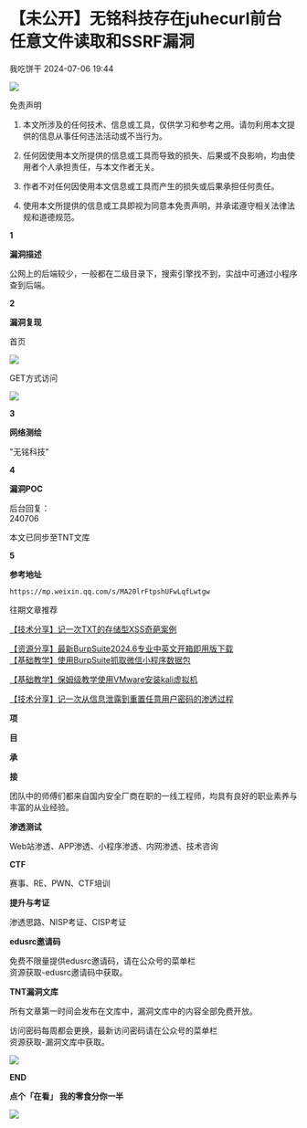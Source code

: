 #  【未公开】无铭科技存在juhecurl前台任意文件读取和SSRF漏洞   
 我吃饼干   2024-07-06 19:44  
  
![](https://mmbiz.qpic.cn/mmbiz_gif/Sf7NlfS2U5xONcHT4aicO0YyabI79Qf40kx20T0RSWAhibkDKbibyMhqzH6F1THf16sNYYEIyN55h2PL5sInnuh1A/640?wx_fmt=gif&from=appmsg "")  
  
免责声明  
  
  
1. 本文所涉及的任何技术、信息或工具，仅供学习和参考之用。请勿利用本文提供的信息从事任何违法活动或不当行为。  
  
1. 任何因使用本文所提供的信息或工具而导致的损失、后果或不良影响，均由使用者个人承担责任，与本文作者无关。    
  
1. 作者不对任何因使用本文信息或工具而产生的损失或后果承担任何责任。   
  
1. 使用本文所提供的信息或工具即视为同意本免责声明，并承诺遵守相关法律法规和道德规范。  
  
  
  
  
**1**  
  
**漏洞描述**  
  
  
公网上的后端较少，一般都在二级目录下，搜索引擎找不到，实战中可通过小程序查到后端。  
  
  
**2**  
  
**漏洞复现**  
  
  
首页  
  
![](https://mmbiz.qpic.cn/mmbiz_png/Sf7NlfS2U5yMW7j4XA6guiaJkoNZSUGqpWyoSVON414SZN0Pm8BbH3VcrR1xQTfaYricCytZbYZNXUMKveHibJGhw/640?wx_fmt=png&from=appmsg "")  
  
  
GET方式访问  
  
![](https://mmbiz.qpic.cn/mmbiz_png/Sf7NlfS2U5yMW7j4XA6guiaJkoNZSUGqpDGzdFPSuiba7Hmdlq9qq0LBH5hUf6vfIQx08dTsm71Q1HP06vJsMTNA/640?wx_fmt=png&from=appmsg "")  
  
  
**3**  
  
**网络测绘**  
  
  
"无铭科技"  
  
  
**4**  
  
**漏洞POC**  
  
  
后台回复：  
240706  
  
本文已同步至TNT文库  
  
  
**5**  
  
**参考地址**  
  
  
```
https://mp.weixin.qq.com/s/MA20lrFtpshUFwLqfLwtgw
```  
  
  
  
往期文章推荐  
  
[【技术分享】记一次TXT的存储型XSS奇葩案例](http://mp.weixin.qq.com/s?__biz=MzkzODY2ODA0OA==&mid=2247484891&idx=1&sn=1b3d11b0cc913956fb1bbeb85352a34c&chksm=c2fdfca4f58a75b2fc0c477d357ee2e47fd8369227a8f43b834d0c4e20ee4e752b8dfff52a28&scene=21#wechat_redirect)  
  
  
[【资源分享】最新BurpSuite2024.6专业中英文开箱即用版下载](http://mp.weixin.qq.com/s?__biz=MzkzODY2ODA0OA==&mid=2247485162&idx=1&sn=df5ac3e24bba911eee420fd8d61aca23&chksm=c2fdff95f58a7683a95cfe297691165a6f7c270b444d52850ed130100c530d2dc78565a89a43&scene=21#wechat_redirect)  
[【基础教学】使用BurpSuite抓取微信小程序数据包](http://mp.weixin.qq.com/s?__biz=MzkzODY2ODA0OA==&mid=2247485216&idx=1&sn=8c0c242c6bd1b792ed0401ae1bb0f901&chksm=c2fdfe5ff58a774990cbc29722f340c394116c018fe33dea5299e6bfad5dd11f36b6dd103c77&scene=21#wechat_redirect)  
  
  
[【基础教学】保姆级教学使用VMware安装kali虚拟机](http://mp.weixin.qq.com/s?__biz=MzkzODY2ODA0OA==&mid=2247485074&idx=1&sn=b04d12946f968d9fb69b755b65aa57e9&chksm=c2fdffedf58a76fb011254039f2b912a14a2fe6728ed33f0c16ec8113020b938ef7f790451e0&scene=21#wechat_redirect)  
  
  
[【技术分享】记一次从信息泄露到重置任意用户密码的渗透过程](http://mp.weixin.qq.com/s?__biz=MzkzODY2ODA0OA==&mid=2247484421&idx=1&sn=6c88587f4f793b98dd4d610580cc0bc6&chksm=c2fdfd7af58a746caaecc5d870375aaf70366dfacafe293548a3217747ea160ca945c90f00c9&scene=21#wechat_redirect)  
  
  
  
**项**  
  
**目**  
  
**承**  
  
**接**  
  
  
团队中的师傅们都来自国内安全厂商在职的一线工程师，均具有良好的职业素养与丰富的从业经验。  
  
  
**渗透测试**  
  
Web站渗透、APP渗透、小程序渗透、内网渗透、技术咨询  
  
  
**CTF**  
  
赛事、RE、PWN、CTF培训  
  
  
**提升与考证**  
  
渗透思路、NISP考证、CISP考证  
  
**edusrc邀请码**  
  
免费不限量提供edusrc邀请码，请在公众号的菜单栏  
资源获取-edusrc邀请码中获取。  
  
  
**TNT漏洞文库**  
  
所有文章第一时间会发布在文库中，漏洞文库中的内容全部免费开放。  
  
访问密码每周都会更换，最新访问密码请在公众号的菜单栏  
资源获取-漏洞文库中获取。  
  
  
![](https://mmbiz.qpic.cn/mmbiz_gif/Sf7NlfS2U5xONcHT4aicO0YyabI79Qf40JxNW3TfpKCsSQoFqchA9iatrrq0DCtucZjRLKyf1laiaHep6nhYDlMqw/640?wx_fmt=gif&from=appmsg "")  
  
**END**  
  
**点个「在看」 我的零食分你一半**  
  
![](https://mmbiz.qpic.cn/mmbiz_gif/Sf7NlfS2U5xONcHT4aicO0YyabI79Qf40B9uIc3tXwlhPww22Xp8CyOlxhlniaB4S7ov20HF4KKcfvVqrhWDEPrw/640?wx_fmt=gif&from=appmsg "")  
  
  
  
